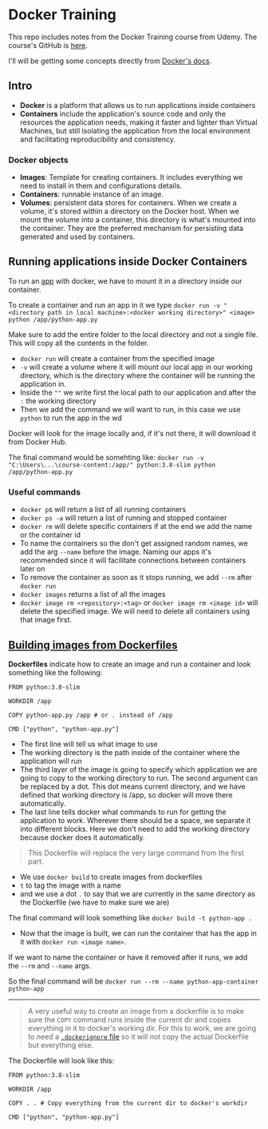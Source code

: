 # Docker Training

This repo includes notes from the Docker Training course from Udemy. The course's GitHub is [here](https://github.com/rslim087a/docker-course-remastered/tree/main).

I'll will be getting some concepts directly from [Docker's docs](https://docs.docker.com/get-started/docker-overview/).

## Intro

- **Docker** is a platform that allows us to run applications inside containers
- **Containers** include the application's source code and only the resources the application needs, making it faster and lighter than Virtual Machines, but still isolating the application from the local environment and facilitating reproducibility and consistency.

### Docker objects

- **Images**: Template for creating containers. It includes everything we need to install in them and configurations details.
- **Containers**: runnable instance of an image.
- **Volumes**: persistent data stores for containers. When we create a volume, it's stored within a directory on the Docker host. When we mount the volume into a container, this directory is what's mounted into the container. They are the preferred mechanism for persisting data generated and used by containers.

## Running applications inside Docker Containers

To run an [app](course-content\01-code) with docker, we have to mount it in a directory inside our container.

To create a container and run an app in it we type `docker run -v "<directory path in local machine>:<docker working directory>" <image> python /app/python-app.py`

Make sure to add the entire folder to the local directory and not a single file. This will copy all the contents in the folder.

- `docker run` will create a container from the specified image
- `-v` will create a volume where it will mount our local app in our working directory, which is the directory where the container will be running the application in.
- Inside the `""` we write first the local path to our application and after the `:` the working directory
- Then we add the command we will want to run, in this case we use `python` to run the app in the wd

Docker will look for the image locally and, if it's not there, it will download it from Docker Hub.

The final command would be somehting like: `docker run -v "C:\Users\...\course-content:/app/" python:3.8-slim python /app/python-app.py`

### Useful commands

- `docker p`s will return a list of all running containers
- `docker ps -a` will return a list of running and stopped container
- `docker rm` will delete specific containers if at the end we add the name or the container id
- To name the containers so the don't get assigned random names, we add the arg `--name` before the image. Naming our apps it's recommended since it will facilitate connections between containers later on
- To remove the container as soon as it stops running, we add `--rm` after `docker run`
- `docker images` returns a list of all the images
- `docker image rm <repository>:<tag>` or `docker image rm <image id>` will delete the specified image. We will need to delete all containers using that image first.

## [Building images from Dockerfiles](course-content\02-dockerfiles)

**Dockerfiles** indicate how to create an image and run a container and look something like the following:

```docker
FROM python:3.8-slim

WORKDIR /app

COPY python-app.py /app # or . instead of /app

CMD ["python", "python-app.py"]
```

- The first line will tell us what image to use
- The working directory is the path inside of the container where the application will run
- The third layer of the image is going to specify which application we are going to copy to the working directory to run. The second argument can be replaced by a dot. This dot means current directory, and we have defined that working directory is /app, so docker will move there automatically.
- The last line tells docker what commands to run for getting the application to work. Wherever there should be a space, we separate it into different blocks. Here we don't need to add the working directory because docker does it automatically.

> This Dockerfile will replace the very large command from the first part.

- We use `docker build` to create images from dockerfiles
- `t` to tag the image with a name
- and we use a dot `.` to say that we are currently in the same directory as the Dockerfile (we have to make sure we are)

The final command will look something like `docker build -t python-app .`

- Now that the image is built, we can run the container that has the app in it with `docker run <image name>`.

If we want to name the container or have it removed after it runs, we add the `--rm` and `--name` args.

So the final command will be `docker run --rm --name python-app-container python-app`

---
> A very useful way to create an image from a dockerfile is to make sure the `COPY` command runs inside the current dir and copies everything in it to docker's working dir. For this to work, we are going to need a [`.dockerignore` file](course-content\02-dockerfiles\.dockerignore) so it will not copy the actual Dockerfile but everything else.

The Dockerfile will look like this:

```docker
FROM python:3.8-slim

WORKDIR /app

COPY . . # Copy everything from the current dir to docker's workdir

CMD ["python", "python-app.py"]
```